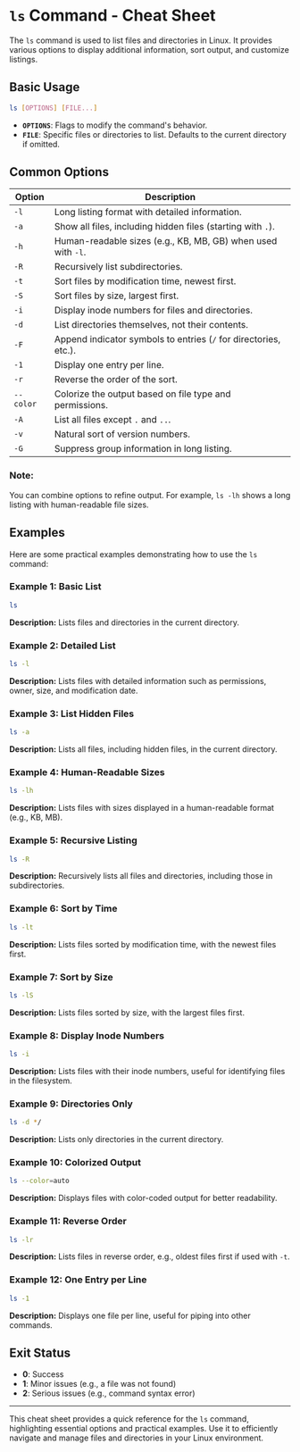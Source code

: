# `ls` Command - Cheat Sheet

The `ls` command is used to list files and directories in Linux. It provides various options to display additional information, sort output, and customize listings.

## Basic Usage

```sh
ls [OPTIONS] [FILE...]
```

- **`OPTIONS`**: Flags to modify the command's behavior.
- **`FILE`**: Specific files or directories to list. Defaults to the current directory if omitted.

## Common Options

| Option     | Description                                                         |
|------------|---------------------------------------------------------------------|
| `-l`       | Long listing format with detailed information.                      |
| `-a`       | Show all files, including hidden files (starting with `.`).         |
| `-h`       | Human-readable sizes (e.g., KB, MB, GB) when used with `-l`.        |
| `-R`       | Recursively list subdirectories.                                    |
| `-t`       | Sort files by modification time, newest first.                      |
| `-S`       | Sort files by size, largest first.                                  |
| `-i`       | Display inode numbers for files and directories.                    |
| `-d`       | List directories themselves, not their contents.                    |
| `-F`       | Append indicator symbols to entries (`/` for directories, etc.).    |
| `-1`       | Display one entry per line.                                         |
| `-r`       | Reverse the order of the sort.                                      |
| `--color`  | Colorize the output based on file type and permissions.             |
| `-A`       | List all files except `.` and `..`.                                 |
| `-v`       | Natural sort of version numbers.                                    |
| `-G`       | Suppress group information in long listing.                         |

### Note:
You can combine options to refine output. For example, `ls -lh` shows a long listing with human-readable file sizes.

## Examples

Here are some practical examples demonstrating how to use the `ls` command:

### Example 1: Basic List

```sh
ls
```

**Description:** Lists files and directories in the current directory.

### Example 2: Detailed List

```sh
ls -l
```

**Description:** Lists files with detailed information such as permissions, owner, size, and modification date.

### Example 3: List Hidden Files

```sh
ls -a
```

**Description:** Lists all files, including hidden files, in the current directory.

### Example 4: Human-Readable Sizes

```sh
ls -lh
```

**Description:** Lists files with sizes displayed in a human-readable format (e.g., KB, MB).

### Example 5: Recursive Listing

```sh
ls -R
```

**Description:** Recursively lists all files and directories, including those in subdirectories.

### Example 6: Sort by Time

```sh
ls -lt
```

**Description:** Lists files sorted by modification time, with the newest files first.

### Example 7: Sort by Size

```sh
ls -lS
```

**Description:** Lists files sorted by size, with the largest files first.

### Example 8: Display Inode Numbers

```sh
ls -i
```

**Description:** Lists files with their inode numbers, useful for identifying files in the filesystem.

### Example 9: Directories Only

```sh
ls -d */
```

**Description:** Lists only directories in the current directory.

### Example 10: Colorized Output

```sh
ls --color=auto
```

**Description:** Displays files with color-coded output for better readability.

### Example 11: Reverse Order

```sh
ls -lr
```

**Description:** Lists files in reverse order, e.g., oldest files first if used with `-t`.

### Example 12: One Entry per Line

```sh
ls -1
```

**Description:** Displays one file per line, useful for piping into other commands.

## Exit Status

- **0**: Success
- **1**: Minor issues (e.g., a file was not found)
- **2**: Serious issues (e.g., command syntax error)

---

This cheat sheet provides a quick reference for the `ls` command, highlighting essential options and practical examples. Use it to efficiently navigate and manage files and directories in your Linux environment.